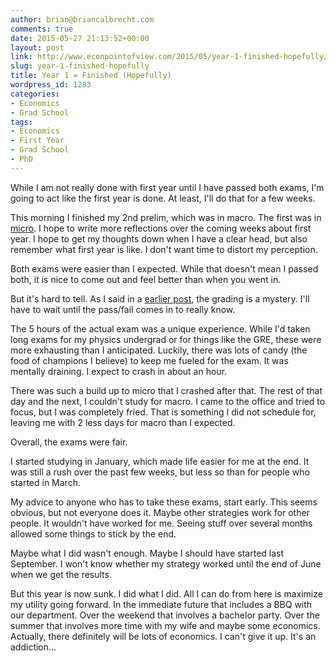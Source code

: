 ```yaml
---
author: brian@briancalbrecht.com
comments: true
date: 2015-05-27 21:13:52+00:00
layout: post
link: http://www.econpointofview.com/2015/05/year-1-finished-hopefully/
slug: year-1-finished-hopefully
title: Year 1 = Finished (Hopefully)
wordpress_id: 1283
categories:
- Economics
- Grad School
tags:
- Economics
- First Year
- Grad School
- PhD
---
```


While I am not really done with first year until I have passed both exams, I'm going to act like the first year is done. At least, I'll do that for a few weeks.

This morning I finished my 2nd prelim, which was in macro. The first was in [micro](http://www.econpointofview.com/2015/05/prelim-1-micro/). I hope to write more reflections over the coming weeks about first year. I hope to get my thoughts down when I have a clear head, but also remember what first year is like. I don't want time to distort my perception.

Both exams were easier than I expected. While that doesn't mean I passed both, it is nice to come out and feel better than when you went in.

But it's hard to tell. As I said in a [earlier post](http://www.econpointofview.com/2015/05/prelim-1-micro/), the grading is a mystery. I'll have to wait until the pass/fail comes in to really know.

The 5 hours of the actual exam was a unique experience. While I'd taken long exams for my physics undergrad or for things like the GRE, these were more exhausting than I anticipated. Luckily, there was lots of candy (the food of champions I believe) to keep me fueled for the exam. It was mentally draining. I expect to crash in about an hour.

There was such a build up to micro that I crashed after that. The rest of that day and the next, I couldn't study for macro. I came to the office and tried to focus, but I was completely fried. That is something I did not schedule for, leaving me with 2 less days for macro than I expected.

Overall, the exams were fair.

I started studying in January, which made life easier for me at the end. It was still a rush over the past few weeks, but less so than for people who started in March.

My advice to anyone who has to take these exams, start early. This seems obvious, but not everyone does it. Maybe other strategies work for other people. It wouldn't have worked for me. Seeing stuff over several months allowed some things to stick by the end.

Maybe what I did wasn't enough. Maybe I should have started last September. I won't know whether my strategy worked until the end of June when we get the results.

But this year is now sunk. I did what I did. All I can do from here is maximize my utility going forward. In the immediate future that includes a BBQ with our department. Over the weekend that involves a bachelor party. Over the summer that involves more time with my wife and maybe some economics. Actually, there definitely will be lots of economics. I can't give it up. It's an addiction...
